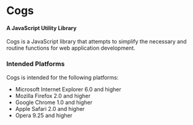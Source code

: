 # Cogs
#### A JavaScript Utility Library

Cogs is a JavaScript library that attempts to simplify the necessary and routine
functions for web application development.

### Intended Platforms

Cogs is intended for the following platforms:

* Microsoft Internet Explorer 6.0 and higher
* Mozilla Firefox 2.0 and higher
* Google Chrome 1.0 and higher
* Apple Safari 2.0 and higher
* Opera 9.25 and higher
